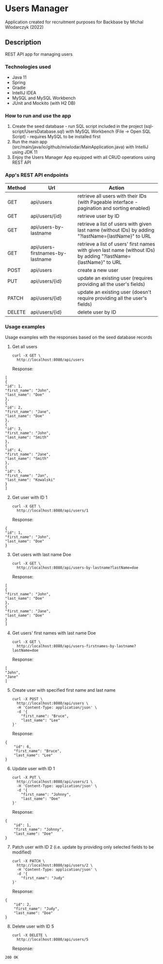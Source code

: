 # Users Manager
Application created for recruitment purposes for Backbase
by Michal Wlodarczyk (2022)

## Description
REST API app for managing users

### Technologies used
- Java 11
- Spring
- Gradle
- IntelliJ IDEA
- MySQL and MySQL Workbench
- JUnit and Mockito (with H2 DB)

### How to run and use the app
1. Create the seed database - run SQL script included in the project (sql-script/UsersDatabase.sql) with MySQL Workbench (File -> Open SQL Script) - requires MySQL to be installed first
2. Run the main app (src/main/java/io/github/miwlodar/MainApplication.java) with IntelliJ using JDK 11
3. Enjoy the Users Manager App equipped with all CRUD operations using REST API

### App's REST API endpoints
| Method| Url | Action |
|-------|-----|--------|
| GET   | api/users  | retrieve all users with their IDs (with Pageable interface - pagination and sorting enabled) |
| GET   | api/users/{id} | retrieve user by ID |
| GET   | api/users-by-lastname  | retrieve a list of users with given last name (without IDs) by adding "?lastName={lastName}" to URL |
| GET   | api/users-firstnames-by-lastname  | retrieve a list of users' first names with given last name (without IDs) by adding "?lastName={lastName}" to URL|
| POST  | api/users  | create a new user |
| PUT   | api/users/{id} | update an existing user (requires providing all the user's fields) |
| PATCH | api/users/{id} | update an existing user (doesn't require providing all the user's fields) |
| DELETE| api/users/{id} | delete user by ID |

### Usage examples
Usage examples with the responses based on the seed database records

1. Get all users
    ```shell script
    curl -X GET \
      http://localhost:8080/api/users
    ```
   Response:
```shell script
[
{
"id": 1,
"first_name": "John",
"last_name": "Doe"
},
{
"id": 2,
"first_name": "Jane",
"last_name": "Doe"
},
{
"id": 3,
"first_name": "John",
"last_name": "Smith"
},
{
"id": 4,
"first_name": "Jane",
"last_name": "Smith"
},
{
"id": 5,
"first_name": "Jan",
"last_name": "Kowalski"
}
]
```

2. Get user with ID 1
    ```shell script
    curl -X GET \
      http://localhost:8080/api/users/1
    ```
   Response:
```shell script
{
"id": 1,
"first_name": "John",
"last_name": "Doe"
}
```

3. Get users with last name Doe
    ```shell script
    curl -X GET \
      http://localhost:8080/api/users-by-lastname?lastName=doe
    ```
   Response:
```shell script
[
{
"first_name": "John",
"last_name": "Doe"
},
{
"first_name": "Jane",
"last_name": "Doe"
}
]
```

4. Get users' first names with last name Doe
    ```shell script
    curl -X GET \
      http://localhost:8080/api/users-firstnames-by-lastname?lastName=doe
    ```
   Response:
```shell script
[
"John",
"Jane"
]
```

5. Create user with specified first name and last name
    ```shell script
    curl -X POST \
      http://localhost:8080/api/users \
      -H 'Content-Type: application/json' \
      -d '{
        "first_name": "Bruce",
        "last_name": "Lee"
    }'
    ```
   Response:
```shell script
{
    "id": 6,
    "first_name": "Bruce",
    "last_name": "Lee"
}
```

6. Update user with ID 1
    ```shell script
    curl -X PUT \
      http://localhost:8080/api/users/1 \
      -H 'Content-Type: application/json' \
      -d '{
        "first_name": "Johnny",
        "last_name": "Doe"
    }'
    ```
   Response:
```shell script
{
    "id": 1,
    "first_name": "Johnny",
    "last_name": "Doe"
}
```

7. Patch user with ID 2 (i.e. update by providing only selected fields to be modified)
    ```shell script
    curl -X PATCH \
      http://localhost:8080/api/users/2 \
      -H 'Content-Type: application/json' \
      -d '{
        "first_name": "Judy"
    }'
    ```
   Response:
```shell script
{
    "id": 2,
    "first_name": "Judy",
    "last_name": "Doe"
}
```

8. Delete user with ID 5
    ```shell script
    curl -X DELETE \
      http://localhost:8080/api/users/5
    ```
   Response:
```shell script
200 OK
```
